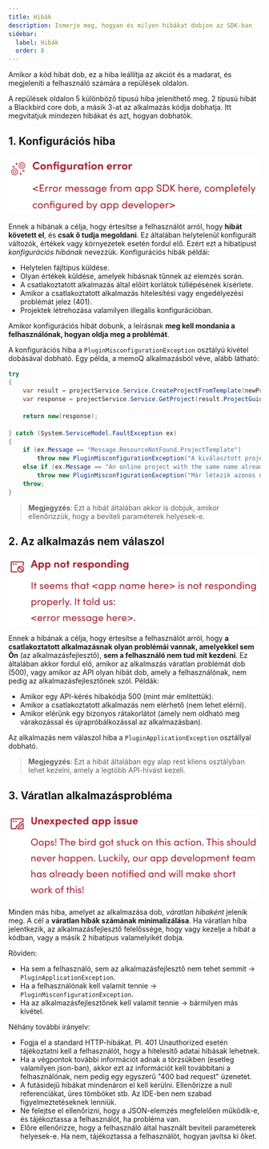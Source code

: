 ```yaml
---
title: Hibák
description: Ismerje meg, hogyan és milyen hibákat dobjon az SDK-ban
sidebar:
  label: Hibák
  order: 8
---
```


Amikor a kód hibát dob, ez a hiba leállítja az akciót és a madarat, és megjeleníti a felhasználó számára a repülések oldalon.

A repülések oldalon 5 különböző típusú hiba jeleníthető meg. 2 típusú hibát a Blackbird core dob, a másik 3-at az alkalmazás kódja dobhatja. Itt megvitatjuk mindezen hibákat és azt, hogyan dobhatók.

## 1. Konfigurációs hiba

![Configuration exception](../../../../assets/docs/conventions/configuration_error.png)

Ennek a hibának a célja, hogy értesítse a felhasználót arról, hogy **hibát követett el**, és **csak ő tudja megoldani**. Ez általában helytelenül konfigurált változók, értékek vagy környezetek esetén fordul elő. Ezért ezt a hibatípust *konfigurációs hibának* nevezzük. Konfigurációs hibák példái:

- Helytelen fájltípus küldése.
- Olyan értékek küldése, amelyek hibásnak tűnnek az elemzés során.
- A csatlakoztatott alkalmazás által előírt korlátok túllépésének kísérlete.
- Amikor a csatlakoztatott alkalmazás hitelesítési vagy engedélyezési problémát jelez (401).
- Projektek létrehozása valamilyen illegális konfigurációban.

Amikor konfigurációs hibát dobunk, a leírásnak **meg kell mondania a felhasználónak, hogyan oldja meg a problémát**.

A konfigurációs hiba a `PluginMisconfigurationException` osztályú kivétel dobásával dobható. Egy példa, a memoQ alkalmazásból véve, alább látható:

```cs
try
{
    var result = projectService.Service.CreateProjectFromTemplate(newProject);
    var response = projectService.Service.GetProject(result.ProjectGuid);

    return new(response);

} catch (System.ServiceModel.FaultException ex)
{
    if (ex.Message == "Message.ResourceNotFound.ProjectTemplate")
        throw new PluginMisconfigurationException("A kiválasztott projektsablon nem létezik. Kérjük, válasszon másik sablont.");
    else if (ex.Message == "An online project with the same name already exists.")
        throw new PluginMisconfigurationException("Már létezik azonos nevű online projekt. Kérjük, állítson be egyedi nevet.");
    throw;
}
```

> **Megjegyzés**: Ezt a hibát általában akkor is dobjuk, amikor ellenőrizzük, hogy a beviteli paraméterek helyesek-e.

## 2. Az alkalmazás nem válaszol

![app not responding](../../../../assets/docs/conventions/not_responding_error.png)

Ennek a hibának a célja, hogy értesítse a felhasználót arról, hogy **a csatlakoztatott alkalmazásnak olyan problémái vannak, amelyekkel sem Ön** (az alkalmazásfejlesztő), **sem a felhasználó nem tud mit kezdeni**. Ez általában akkor fordul elő, amikor az alkalmazás váratlan problémát dob (500), vagy amikor az API olyan hibát dob, amely a felhasználónak, nem pedig az alkalmazásfejlesztőnek szól. Példák:

- Amikor egy API-kérés hibakódja 500 (mint már említettük).
- Amikor a csatlakoztatott alkalmazás nem elérhető (nem lehet elérni).
- Amikor elérünk egy bizonyos rátakorlátot (amely nem oldható meg várakozással és újrapróbálkozással az alkalmazásban).

Az alkalmazás nem válaszol hiba a `PluginApplicationException` osztállyal dobható.

> **Megjegyzés**: Ezt a hibát általában egy alap rest kliens osztályban lehet kezelni, amely a legtöbb API-hívást kezeli.

## 3. Váratlan alkalmazásprobléma

![unexpected_error](../../../../assets/docs/conventions/unexpected_error.png)

Minden más hiba, amelyet az alkalmazása dob, *váratlan hibaként* jelenik meg. A cél a **váratlan hibák számának minimalizálása**. Ha váratlan hiba jelentkezik, az alkalmazásfejlesztő felelőssége, hogy vagy kezelje a hibát a kódban, vagy a másik 2 hibatípus valamelyikét dobja.

Röviden:

- Ha sem a felhasználó, sem az alkalmazásfejlesztő nem tehet semmit -> `PluginApplicationException`.
- Ha a felhasználónak kell valamit tennie -> `PluginMisconfigurationException`.
- Ha az alkalmazásfejlesztőnek kell valamit tennie -> bármilyen más kivétel.

Néhány további irányelv:

- Fogja el a standard HTTP-hibákat. Pl. 401 Unauthorized esetén tájékoztatni kell a felhasználót, hogy a hitelesítő adatai hibásak lehetnek.
- Ha a végpontok további információt adnak a törzsükben (esetleg valamilyen json-ban), akkor ezt az információt kell továbbítani a felhasználónak, nem pedig egy egyszerű "400 bad request" üzenetet.
- A futásidejű hibákat mindenáron el kell kerülni. Ellenőrizze a null referenciákat, üres tömböket stb. Az IDE-ben nem szabad figyelmeztetéseknek lenniük.
- Ne felejtse el ellenőrizni, hogy a JSON-elemzés megfelelően működik-e, és tájékoztassa a felhasználót, ha probléma van.
- Előre ellenőrizze, hogy a felhasználó által használt beviteli paraméterek helyesek-e. Ha nem, tájékoztassa a felhasználót, hogyan javítsa ki őket.